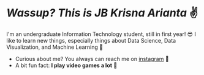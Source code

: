 # *Wassup? This is JB Krisna Arianta* ✌

I'm an undergraduate Information Technology student, still in first year! 😎 I like to learn new things, especially things
about Data Science, Data Visualization, and Machine Learning 👀

- Curious about me? You always can reach me on [instagram](https://www.instagram.com/krisnaarianta/) 🙌
- A bit fun fact: **I play video games a lot** 😬

<!---
krisnaarianta/krisnaarianta is a ✨ special ✨ repository because its `README.md` (this file) appears on your GitHub profile.
You can click the Preview link to take a look at your changes.
--->
